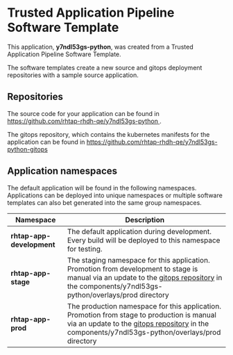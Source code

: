 # Trusted Application Pipeline Software Template

This application, **y7ndl53gs-python**, was created from a Trusted Application Pipeline Software Template.

The software templates create a new source and gitops deployment repositories with a sample source application. 

## Repositories

The source code for your application can be found in [https://github.com/rhtap-rhdh-qe/y7ndl53gs-python ](https://github.com/rhtap-rhdh-qe/y7ndl53gs-python ).
 
The gitops repository, which contains the kubernetes manifests for the application can be found in 
[https://github.com/rhtap-rhdh-qe/y7ndl53gs-python-gitops ](https://github.com/rhtap-rhdh-qe/y7ndl53gs-python-gitops ) 

## Application namespaces 

The default application will be found in the following namespaces. Applications can be deployed into unique namespaces or multiple software templates can also bet generated into the same group namespaces.  

|  Namespace   |  Description   |  
| -------- | -------- |   
| **rhtap-app-development** | The default application during development. Every build will be deployed to this namespace for testing. | 
| **rhtap-app-stage** | The staging namespace for this application. Promotion from development to stage is manual via an update to the [gitops repository](https://github.com/rhtap-rhdh-qe/y7ndl53gs-python-gitops ) in the components/y7ndl53gs-python/overlays/prod directory |  
| **rhtap-app-prod** | The production namespace for this application. Promotion from stage to production is manual via an update to the [gitops repository](https://github.com/rhtap-rhdh-qe/y7ndl53gs-python-gitops ) in the components/y7ndl53gs-python/overlays/prod directory | 